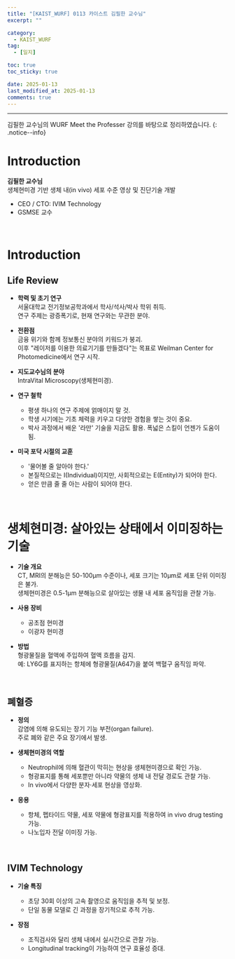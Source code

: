 ```yaml
---
title: "[KAIST_WURF] 0113 카이스트 김필한 교수님" 
excerpt: ""

category:
  - KAIST_WURF
tag:
  - [일지]

toc: true
toc_sticky: true

date: 2025-01-13
last_modified_at: 2025-01-13
comments: true
---
```


---
김필한 교수님의 WURF Meet the Professer 강의를 바탕으로 정리하였습니다.
{: .notice--info} 

# Introduction
**김필한 교수님**  
생체현미경 기반 생체 내(in vivo) 세포 수준 영상 및 진단기술 개발  
- CEO / CTO: IVIM Technology  
- GSMSE 교수  

<br>

# Introduction

## Life Review

- **학력 및 초기 연구**  
  서울대학교 전기정보공학과에서 학사/석사/박사 학위 취득.  
  연구 주제는 광증폭기로, 현재 연구와는 무관한 분야.  

- **전환점**  
  금융 위기와 함께 정보통신 분야의 키워드가 붕괴.  
  이후 "레이저를 이용한 의료기기를 만들겠다"는 목표로 Weilman Center for Photomedicine에서 연구 시작.  

- **지도교수님의 분야**  
  IntraVital Microscopy(생체현미경).  

- **연구 철학**  
  - 평생 하나의 연구 주제에 얽매이지 말 것.  
  - 학생 시기에는 기초 체력을 키우고 다양한 경험을 쌓는 것이 중요.  
  - 박사 과정에서 배운 '라만' 기술을 지금도 활용. 폭넓은 스킬이 언젠가 도움이 됨.  

- **미국 포닥 시절의 교훈**  
  - '물어볼 줄 알아야 한다.'  
  - 본질적으로는 I(Individual)이지만, 사회적으로는 E(Entity)가 되어야 한다.  
  - 얻은 만큼 줄 줄 아는 사람이 되어야 한다.  

<br>

# 생체현미경: 살아있는 상태에서 이미징하는 기술

- **기술 개요**  
  CT, MRI의 분해능은 50-100μm 수준이나, 세포 크기는 10μm로 세포 단위 이미징은 불가.  
  생체현미경은 0.5-1μm 분해능으로 살아있는 생물 내 세포 움직임을 관찰 가능.  

- **사용 장비**  
  - 공초점 현미경  
  - 이광자 현미경  

- **방법**  
  형광물질을 혈액에 주입하여 혈액 흐름을 감지.  
  예: LY6G를 표지하는 항체에 형광물질(A647)을 붙여 백혈구 움직임 파악.  

<br>

## 폐혈증

- **정의**  
  감염에 의해 유도되는 장기 기능 부전(organ failure).  
  주로 폐와 같은 주요 장기에서 발생.  

- **생체현미경의 역할**  
  - Neutrophil에 의해 혈관이 막히는 현상을 생체현미경으로 확인 가능.  
  - 형광표지를 통해 세포뿐만 아니라 약물의 생체 내 전달 경로도 관찰 가능.  
  - In vivo에서 다양한 분자·세포 현상을 영상화.  

- **응용**  
  - 항체, 펩타이드 약물, 세포 약물에 형광표지를 적용하여 in vivo drug testing 가능.  
  - 나노입자 전달 이미징 가능.  

<br>

## IVIM Technology

- **기술 특징**  
  - 초당 30회 이상의 고속 촬영으로 움직임을 추적 및 보정.  
  - 단일 동물 모델로 긴 과정을 장기적으로 추적 가능.  

- **장점**  
  - 조직검사와 달리 생체 내에서 실시간으로 관찰 가능.  
  - Longitudinal tracking이 가능하여 연구 효율성 증대.  